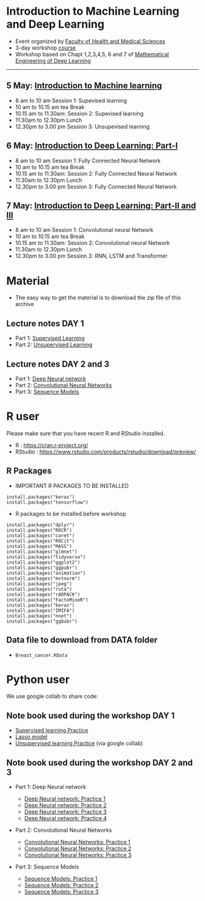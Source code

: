 # Introduction to Machine Learning and Deep Learning


- Event organized by [Faculty of Health and Medical Sciences](https://phdcourses.ku.dk/default.aspx?sitepath=SUND)
- 3-day workshop [course](https://phdcourses.ku.dk/DetailKursus.aspx?id=112836&sitepath=SUND)
- Workshop based on Chapt 1,2,3,4,5, 6 and 7 of [Mathematical Engineering of Deep Learning](https://deeplearningmath.org)

---


## 5 May: [Introduction to Machine learning](/MachineLearning)

- 8 am to 10 am Session 1: Supevised learning
- 10 am to 10.15 am tea Break
- 10.15 am to 11.30am: Session 2: Supevised learning
- 11.30am to 12.30pm Lunch
- 12.30pm to 3.00 pm Session 3: Unsupevised learning

## 6 May: [Introduction to Deep Learning: Part-I](/DeepLearning)

- 8 am to 10 am Session 1: Fully Connected Neural Network
- 10 am to 10.15 am tea Break
- 10.15 am to 11.30am: Session 2: Fully Connected Neural Network
- 11.30am to 12.30pm Lunch
- 12.30pm to 3.00 pm Session 3: Fully Connected Neural Network

## 7 May: [Introduction to Deep Learning: Part-II and III](/DeepLearning)

- 8 am to 10 am Session 1: Convolutional neural Network
- 10 am to 10.15 am tea Break
- 10.15 am to 11.30am: Session 2: Convolutional neural Network
- 11.30am to 12.30pm Lunch
- 12.30pm to 3.00 pm Session 3: RNN, LSTM and Transformer



# Material 

- The easy way to get the material is to download the zip file of this archive

 ## Lecture notes **DAY 1**

- Part 1: [Supervised Learning](MachineLearning/Machine_learning_Supervised_vietnam.nb.html.zip)
- Part 2: [Unsupervised Learning](MachineLearning/Machine_learning_unsupervised_vietnam.nb.html.zip)


 ## Lecture notes **DAY 2 and 3**

- Part 1: [Deep Neural network](/DeepLearning/Deep_learning_DNN.nb.html.zip)
- Part 2: [Convolutional Neural Networks](/DeepLearning/Deep_learning_CNN.nb.html.zip)
- Part 3: [Sequence Models](/DeepLearning/Deep_learning_RNN.nb.html.zip)


# R user 

Please make sure that you have  recent R and RStudio installed.

  - R : https://cran.r-project.org/
  - RStudio : https://www.rstudio.com/products/rstudio/download/preview/


## R Packages 

- IMPORTANT R PACKAGES TO BE INSTALLED

```{r,eval=FALSE}
install.packages("keras")
install.packages("tensorflow")
```

- R packages to be installed before workshop

```{r,eval=FALSE}
install.packages("dplyr")
install.packages("ROCR")
install.packages("caret")
install.packages("ROCit")
install.packages("MASS")
install.packages("glmnet")
install.packages("tidyverse")
install.packages("ggplot2")
install.packages("ggpubr")
install.packages("animation")
install.packages("mvtnorm")
install.packages("jpeg")
install.packages("ruta")
install.packages("rARPACK")
install.packages("FactoMineR")
install.packages("keras")
install.packages("IMIFA")
install.packages("nnet")
install.packages("ggbubr")
```

## Data file to download from DATA folder

- ``Breast_cancer.RData``


# Python user

We use google collab to share code:

## Note book used during the workshop DAY 1 

-  [Supervised learning Practice](https://colab.research.google.com/drive/1UgQSb3lGnxsTf1WBzH8jxusZs5rema88?usp=sharing)
-  [Lasso model](https://colab.research.google.com/drive/1QRTvbggQ8DfujIfwnuQNT6Gzd_o7X8jU?usp=sharing)
-  [Unsupervised learning Practice](https://colab.research.google.com/drive/1AcaLjqUGbXsKuv0L9BlyWr_XZTuVh3Wi?usp=sharing#scrollTo=AxYFCVuEMfJC) (via google collab)

## Note book used during the workshop DAY 2 and 3

- Part 1: Deep Neural network
    - [Deep Neural network: Practice 1](https://colab.research.google.com/drive/1GDdmVTk_Y_SUKvDrVWPf8CKj-M6r0NyG#scrollTo=OLuuc9QrSxFn)
    - [Deep Neural network: Practice 2](https://colab.research.google.com/drive/1gpr8Xl5Y51-dYDQ1BA6lNcJ8yZq3GPvr)
    - [Deep Neural network: Practice 3](https://colab.research.google.com/drive/12PETdpB2B0Y2mTGzYUQ8X6M0GxRo4cQN#scrollTo=kNmB-JWBaX59)
    - [Deep Neural network: Practice 4](https://colab.research.google.com/drive/1Msg2GDt5P0kB0MVPSPUcGZGIxDjOgoDb?usp=sharing)

- Part 2: Convolutional Neural Networks

    - [Convolutional Neural Networks: Practice 1](https://colab.research.google.com/drive/1dtH3UHSfbK5Ss9E9ogtYG5YQzc5fTXNE#scrollTo=klnJ1uktsIVl)
    - [Convolutional Neural Networks: Practice 2](https://colab.research.google.com/drive/1Ru1wRki8yUxx5W2G4Of5-drTRtsZ3_Ym#scrollTo=7z_KGnrn4Dcm)
    - [Convolutional Neural Networks: Practice 3](https://colab.research.google.com/drive/1Foo-KTWMiJV-sl0mRaZnWHnk05VQLyUB)


- Part 3: Sequence Models
    
    - [Sequence Models: Practice 1](https://colab.research.google.com/drive/1VMNmL1YKZHZBJip8f5tcEMxj5VlCIfbM#scrollTo=sB1y93Nmik5T)
    - [Sequence Models: Practice 2](https://colab.research.google.com/drive/1MnvITjntB9AmHL2BN_03hGQcDxNVom4B#scrollTo=TvEZtC85n1--)
    - [Sequence Models: Practice 3](https://colab.research.google.com/drive/10HN5da584vuDld6Go9QceNIyGRfrsKCg#)


